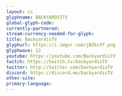 ```yaml
---
layout: cc
glyphname: BACKYARDISTV
global-glyph-code: 
currently-partnered: 
stream-currency-needed-for-glyph: 
title: BackyardisTV
glyphurl: https://i.imgur.com/jB3kn3f.png
glyphwave: 12
youtube: https://youtube.com/BackyardisTV
twitch: https://twitch.tv/backyardisTV
twitter: http://twitter.com/backyardisTV
discord: https://discord.me/backyardisTV
other-site: 
primary-language: 
---
```


